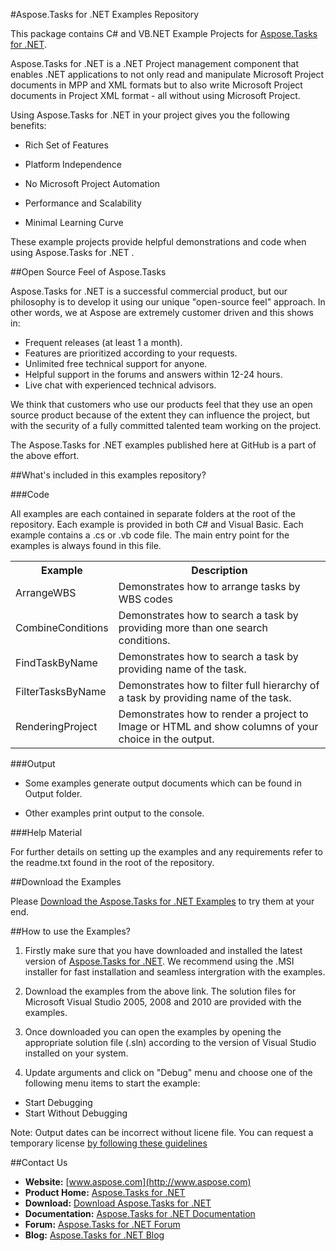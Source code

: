 #Aspose.Tasks for .NET Examples Repository

This package contains C# and VB.NET Example Projects for [Aspose.Tasks for .NET](http://www.aspose.com/categories/.net-components/aspose.tasks-for-.net/default.aspx).

Aspose.Tasks for .NET is a .NET Project management component that enables .NET applications to not only read and manipulate Microsoft Project documents in MPP and XML formats but to also write Microsoft Project documents in Project XML format - all without using Microsoft Project.

Using Aspose.Tasks for .NET in your project gives you the following benefits:

+ Rich Set of Features

+ Platform Independence

+ No Microsoft Project Automation

+ Performance and Scalability

+ Minimal Learning Curve

These example projects provide helpful demonstrations and code when using Aspose.Tasks for .NET .

##Open Source Feel of Aspose.Tasks

Aspose.Tasks for .NET is a successful commercial product, but our philosophy is to develop it using our unique "open-source feel" approach. In other words, we at Aspose are extremely customer driven and this shows in:
+ Frequent releases (at least 1 a month).
+ Features are prioritized according to your requests.
+ Unlimited free technical support for anyone.
+ Helpful support in the forums and answers within 12-24 hours.
+ Live chat with experienced technical advisors.
 
We think that customers who use our products feel that they use an open source product because of the extent they can influence the project, but with the security of a fully committed talented team working on the project.

The Aspose.Tasks for .NET examples published here at GitHub is a part of the above effort.

##What's included in this examples repository?

###Code

All examples are each contained in separate folders at the root of the repository. Each example is provided in both C# and Visual Basic. Each example contains a .cs or .vb code file. The main entry point for the examples is always found in this file.

<table>
  <tr><th>Example<th>Description</th></tr>
  <tr><td>ArrangeWBS</td><td>Demonstrates how to arrange tasks by WBS codes</td></tr>
  <tr><td>CombineConditions</td><td>Demonstrates how to search a task by providing more than one search conditions.</td></tr>
  <tr><td>FindTaskByName</td><td>Demonstrates how to search a task by providing name of the task.</td></tr>
  <tr><td>FilterTasksByName</td><td>Demonstrates how to filter full hierarchy of a task by providing name of the task.</td></tr>
  <tr><td>RenderingProject</td><td>Demonstrates how to render a project to Image or HTML and show columns of your choice in the output.</td></tr>
</table>


###Output

+ Some examples generate output documents which can be found in Output folder.

+ Other examples print output to the console.


###Help Material

For further details on setting up the examples and any requirements refer to the readme.txt found in the root of the repository.


##Download the Examples

Please [Download the Aspose.Tasks for .NET Examples](https://github.com/asposetasks/Aspose_Tasks_NET/downloads) to try them at your end.


##How to use the Examples?

1. Firstly make sure that you have downloaded and installed the latest version of [Aspose.Tasks for .NET](http://www.aspose.com/community/files/51/.net-components/aspose.tasks-for-.net/default.aspx). We recommend using the .MSI installer for fast installation and seamless intergration with the examples.

2. Download the examples from the above link. The solution files for Microsoft Visual Studio 2005, 2008 and 2010 are provided with the examples.

3. Once downloaded you can open the examples by opening the appropriate solution file (.sln) according to the version of Visual Studio installed on your system.

4. Update arguments and click on "Debug" menu and choose one of the following menu items to start the example:

- Start Debugging
- Start Without Debugging

Note: Output dates can be incorrect without licene file. You can request a temporary license [by following these guidelines](http://www.aspose.com/corporate/purchase/faqs/temporary-license.aspx)

##Contact Us

+ **Website:** [www.aspose.com](http://www.aspose.com)
+ **Product Home:** [Aspose.Tasks for .NET](http://www.aspose.com/categories/.net-components/aspose.tasks-for-.net/default.aspx)
+ **Download:** [Download Aspose.Tasks for .NET](http://www.aspose.com/community/files/51/.net-components/aspose.tasks-for-.net/default.aspx)
+ **Documentation:** [Aspose.Tasks for .NET Documentation](http://www.aspose.com/documentation/.net-components/aspose.tasks-for-.net/index.html)
+ **Forum:** [Aspose.Tasks for .NET Forum](http://www.aspose.com/community/forums/aspose.tasks-product-family/96/showforum.aspx)
+ **Blog:** [Aspose.Tasks for .NET Blog](http://www.aspose.com/blogs/aspose-products/aspose-tasks-product-family.html)

